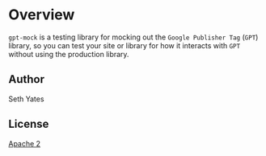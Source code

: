 # Overview

`gpt-mock` is a testing library for mocking out the `Google Publisher Tag` (`GPT`) library, so you
can test your site or library for how it interacts with `GPT` without using the production library.

## Author

Seth Yates

## License

[Apache 2](../LICENSE)
